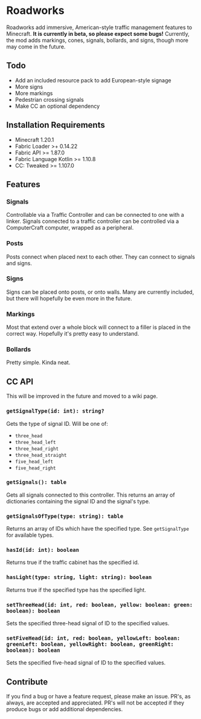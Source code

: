# Roadworks

Roadworks add immersive, American-style traffic management features to Minecraft. **It is currently in beta, so please expect some bugs!** Currently, the mod adds markings, cones, signals, bollards, and signs, though more may come in the future.

## Todo
- Add an included resource pack to add European-style signage
- More signs
- More markings
- Pedestrian crossing signals
- Make CC an optional dependency

## Installation Requirements
- Minecraft 1.20.1
- Fabric Loader >+ 0.14.22
- Fabric API >= 1.87.0
- Fabric Language Kotlin >= 1.10.8
- CC: Tweaked >= 1.107.0

## Features
### Signals
Controllable via a Traffic Controller and can be connected to one with a linker. Signals connected to a traffic controller can be controlled via a ComputerCraft computer, wrapped as a peripheral.

### Posts
Posts connect when placed next to each other. They can connect to signals and signs.

### Signs
Signs can be placed onto posts, or onto walls. Many are currently included, but there will hopefully be even more in the future.

### Markings
Most that extend over a whole block will connect to a filler is placed in the correct way. Hopefully it's pretty easy to understand.

### Bollards
Pretty simple. Kinda neat.

## CC API
This will be improved in the future and moved to a wiki page.

### `getSignalType(id: int): string?`
Gets the type of signal ID. Will be one of:
- `three_head`
- `three_head_left`
- `three_head_right`
- `three_head_straight`
- `five_head_left`
- `five_head_right`

### `getSignals(): table`
Gets all signals connected to this controller. This returns an array of dictionaries containing the signal ID and the signal's type.

### `getSignalsOfType(type: string): table`
Returns an array of IDs which have the specified type. See `getSignalType` for available types.

### `hasId(id: int): boolean`
Returns true if the traffic cabinet has the specified id.

### `hasLight(type: string, light: string): boolean`
Returns true if the specified type has the specified light.

### `setThreeHead(id: int, red: boolean, yellow: boolean: green: boolean): boolean`
Sets the specified three-head signal of ID to the specified values.

### `setFiveHead(id: int, red: boolean, yellowLeft: boolean: greenLeft: boolean, yellowRight: boolean, greenRight: boolean): boolean`
Sets the specified five-head signal of ID to the specified values.

## Contribute
If you find a bug or have a feature request, please make an issue. PR's, as always, are accepted and appreciated. PR's will not be accepted if they produce bugs or add additional dependencies.
